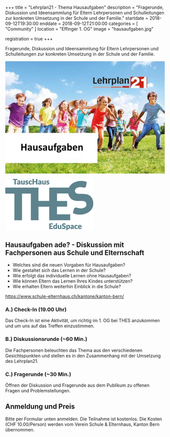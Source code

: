 +++
title = "Lehrplan21 - Thema Hausaufgaben"
description = "Fragerunde, Diskussion und Ideensammlung für Eltern Lehrpersonen und Schulleitungen zur konkreten Umsetzung in der Schule und der Familie."
startdate = 2018-09-12T19:30:00
enddate = 2018-09-12T21:00:00
categories = [ "Community" ]
location = "Effinger 1. OG"
image = "hausaufgaben.jpg"

registration = true
+++

<div class="lead">
Fragerunde, Diskussion und Ideensammlung für Eltern Lehrpersonen und
Schulleitungen zur konkreten Umsetzung in der Schule und der Familie.
</div>

![Hausaufgaben](hausaufgaben.jpg)

![THES Logo](thes-logo.png)


## Hausaufgaben ade? - Diskussion mit Fachpersonen aus Schule und Elternschaft

* Welches sind die neuen Vorgaben für Hausaufgaben?
* Wie gestaltet sich das Lernen in der Schule?
* Wie erfolgt das individuelle Lernen ohne Hausaufgaben?
* Wie können Eltern das Lernen Ihres Kindes unterstützen?
* Wie erhalten Eltern weiterhin Einblick in die Schule?

https://www.schule-elternhaus.ch/kantone/kanton-bern/  


### A.) Check-In (19.00 Uhr)

Das Check-In ist eine Aktivität, um richtig im 1. OG bei THES anzukommen und um uns auf das Treffen einzustimmen.


### B.) Diskussionsrunde (~60 Min.)

Die Fachpersonen beleuchten das Thema aus den verschiedenen Gesichtspunkten und stellen es in den Zusammenhang mit der Umsetzung des Lehrplan21.

### C.) Fragerunde (~30 Min.)

Öffnen der Diskussion und Fragerunde aus dem Publikum zu offenen Fragen und Problemstellungen.

## Anmeldung und Preis

Bitte per Formular unten anmelden. Die Teilnahme ist kostenlos. Die Kosten (CHF 10.00/Person) werden vom Verein Schule & Elternhaus, Kanton Bern übernommen.
